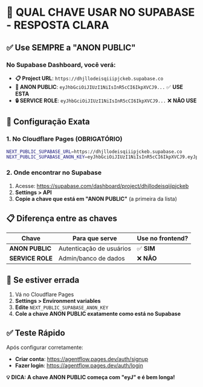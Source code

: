 # 🔑 **QUAL CHAVE USAR NO SUPABASE - RESPOSTA CLARA**

## ✅ **Use SEMPRE a "ANON PUBLIC"**

### **No Supabase Dashboard, você verá:**
- **📋 Project URL**: `https://dhjllodeisqiiipjckeb.supabase.co`
- **🔑 ANON PUBLIC**: `eyJhbGciOiJIUzI1NiIsInR5cCI6IkpXVCJ9...` ✅ **USE ESTA**
- **🔒 SERVICE ROLE**: `eyJhbGciOiJIUzI1NiIsInR5cCI6IkpXVCJ9...` ❌ **NÃO USE**

## 🎯 **Configuração Exata**

### **1. No Cloudflare Pages (OBRIGATÓRIO)**
```bash
NEXT_PUBLIC_SUPABASE_URL=https://dhjllodeisqiiipjckeb.supabase.co
NEXT_PUBLIC_SUPABASE_ANON_KEY=eyJhbGciOiJIUzI1NiIsInR5cCI6IkpXVCJ9.eyJpc3MiOiJzdXBhYmFzZSIsInJlZiI6ImRoamxsb2Rpc3FpaWlwamNrZWIiLCJyb2xlIjoiYW5vbiIsImlhdCI6MTc1Mjc4OTU3MiwiZXhwIjoyMDY4MzY1NTcyfQ.MGtlhHYZDJ-cgWMgA6Jwa9b7wZHWThBS6P44KA4B76g
```

### **2. Onde encontrar no Supabase**
1. Acesse: https://supabase.com/dashboard/project/dhjllodeisqiiipjckeb
2. **Settings > API**
3. **Copie a chave que está em "ANON PUBLIC"** (a primeira da lista)

## 📋 **Diferença entre as chaves**

| Chave | Para que serve | Use no frontend? |
|-------|----------------|------------------|
| **ANON PUBLIC** | Autenticação de usuários | ✅ **SIM** |
| **SERVICE ROLE** | Admin/banco de dados | ❌ **NÃO** |

## 🚨 **Se estiver errada**
1. Vá no Cloudflare Pages
2. **Settings > Environment variables**
3. **Edite** `NEXT_PUBLIC_SUPABASE_ANON_KEY`
4. **Cole a chave ANON PUBLIC exatamente como está no Supabase**

## ✅ **Teste Rápido**
Após configurar corretamente:
- **Criar conta**: https://agentflow.pages.dev/auth/signup
- **Fazer login**: https://agentflow.pages.dev/auth/login

**💡 DICA: A chave ANON PUBLIC começa com "eyJ" e é bem longa!**
